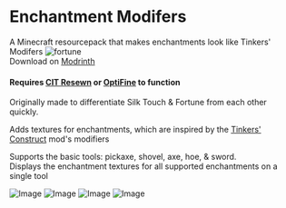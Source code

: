 # Enchantment Modifers

A Minecraft resourcepack that makes enchantments look like Tinkers' Modifers ![fortune](https://user-images.githubusercontent.com/65592600/235930835-d9fa23c8-3c49-45bd-8d00-f45dd058ab06.png)<br/>
Download on [Modrinth](https://modrinth.com/resourcepack/enchantment-modifiers)

#### Requires [CIT Resewn](https://modrinth.com/mod/cit-resewn) or [OptiFine](https://www.optifine.net/home) to function

Originally made to differentiate Silk Touch & Fortune from each other quickly.<br>

Adds textures for enchantments, which are inspired by the [Tinkers' Construct](https://modrinth.com/mod/tinkers-construct) mod's modifiers

Supports the basic tools: pickaxe, shovel, axe, hoe, & sword.<br>
Displays the enchantment textures for all supported enchantments on a single tool

![Image](https://cdn-raw.modrinth.com/data/SuJ8zxjT/images/5ffa7e8483c634edef69465e3aefca277a5d4d7a.png)
![Image](https://cdn-raw.modrinth.com/data/SuJ8zxjT/images/40c893c05f4b2b2ed4c276ef0aeb4a3480eb443a.png)
![Image](https://cdn-raw.modrinth.com/data/SuJ8zxjT/images/f62875f9df98e05f75a360c7cf4373160eb9c026.png)
![Image](https://cdn-raw.modrinth.com/data/SuJ8zxjT/images/a701527d3a258dc095d7f39210831538c51d6cad.png)
